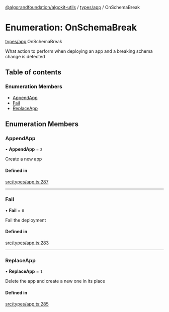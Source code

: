 [@algorandfoundation/algokit-utils](../README.md) / [types/app](../modules/types_app.md) / OnSchemaBreak

# Enumeration: OnSchemaBreak

[types/app](../modules/types_app.md).OnSchemaBreak

What action to perform when deploying an app and a breaking schema change is detected

## Table of contents

### Enumeration Members

- [AppendApp](types_app.OnSchemaBreak.md#appendapp)
- [Fail](types_app.OnSchemaBreak.md#fail)
- [ReplaceApp](types_app.OnSchemaBreak.md#replaceapp)

## Enumeration Members

### AppendApp

• **AppendApp** = ``2``

Create a new app

#### Defined in

[src/types/app.ts:287](https://github.com/algorandfoundation/algokit-utils-ts/blob/main/src/types/app.ts#L287)

___

### Fail

• **Fail** = ``0``

Fail the deployment

#### Defined in

[src/types/app.ts:283](https://github.com/algorandfoundation/algokit-utils-ts/blob/main/src/types/app.ts#L283)

___

### ReplaceApp

• **ReplaceApp** = ``1``

Delete the app and create a new one in its place

#### Defined in

[src/types/app.ts:285](https://github.com/algorandfoundation/algokit-utils-ts/blob/main/src/types/app.ts#L285)
